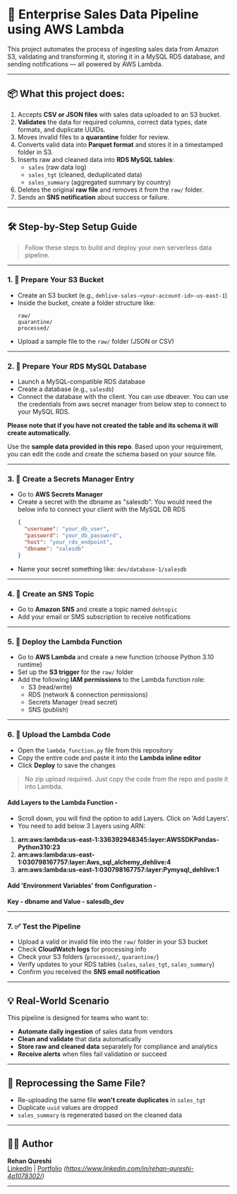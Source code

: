 # 🚀 Enterprise Sales Data Pipeline using AWS Lambda

This project automates the process of ingesting sales data from Amazon S3, validating and transforming it, storing it in a MySQL RDS database, and sending notifications — all powered by AWS Lambda.

---

## 📦 What this project does:

1. Accepts **CSV or JSON files** with sales data uploaded to an S3 bucket.
2. **Validates** the data for required columns, correct data types, date formats, and duplicate UUIDs.
3. Moves invalid files to a **quarantine** folder for review.
4. Converts valid data into **Parquet format** and stores it in a timestamped folder in S3.
5. Inserts raw and cleaned data into **RDS MySQL tables**:
   - `sales` (raw data log)
   - `sales_tgt` (cleaned, deduplicated data)
   - `sales_summary` (aggregated summary by country)
6. Deletes the original **raw file** and removes it from the `raw/` folder.
7. Sends an **SNS notification** about success or failure.

---

## 🛠️ Step-by-Step Setup Guide

> Follow these steps to build and deploy your own serverless data pipeline.

---

### 1. 📁 Prepare Your S3 Bucket

- Create an S3 bucket (e.g., `dehlive-sales-<your-account-id>-us-east-1`)
- Inside the bucket, create a folder structure like:
  ```
  raw/
  quarantine/
  processed/
  ```
- Upload a sample file to the `raw/` folder (JSON or CSV)

---

### 2. 🥺 Prepare Your RDS MySQL Database

- Launch a MySQL-compatible RDS database
- Create a database (e.g., `salesdb`)
- Connect the database with the client. You can use dbeaver. You can use the credentials from aws secret manager from below step to connect to your MySQL RDS.

**Please note that if you have not created the table and its schema it will create automatically.**

Use the **sample data provided in this repo**. Based upon your requirement, you can edit the code and create the schema based on your source file.

---

### 3. 🔐 Create a Secrets Manager Entry

- Go to **AWS Secrets Manager**
- Create a secret with the dbname as "salesdb". You would need the below info to connect your client with the MySQL DB RDS
  ```json
  {
    "username": "your_db_user",
    "password": "your_db_password",
    "host": "your_rds_endpoint",
    "dbname": "salesdb"
  }
  ```
- Name your secret something like: `dev/database-1/salesdb`

---

### 4. 📨 Create an SNS Topic

- Go to **Amazon SNS** and create a topic named `dehtopic`
- Add your email or SMS subscription to receive notifications

---

### 5. 🤖 Deploy the Lambda Function

- Go to **AWS Lambda** and create a new function (choose Python 3.10 runtime)
- Set up the **S3 trigger** for the `raw/` folder
- Add the following **IAM permissions** to the Lambda function role:
  - S3 (read/write)
  - RDS (network & connection permissions)
  - Secrets Manager (read secret)
  - SNS (publish)

---

### 6. 💪 Upload the Lambda Code

- Open the `lambda_function.py` file from this repository
- Copy the entire code and paste it into the **Lambda inline editor**
- Click **Deploy** to save the changes

> No zip upload required. Just copy the code from the repo and paste it into Lambda.

#### Add Layers to the Lambda Function -
- Scroll down, you will find the option to add Layers. Click on 'Add Layers'.
- You need to add below 3 Layers using ARN:
  
 1. **arn:aws:lambda:us-east-1:336392948345:layer:AWSSDKPandas-Python310:23**
 2. **arn:aws:lambda:us-east-1:030798167757:layer:Aws_sql_alchemy_dehlive:4**
 3. **arn:aws:lambda:us-east-1:030798167757:layer:Pymysql_dehlive:1**

#### Add 'Environment Variables' from Configuration -
**Key - dbname and Value - salesdb_dev**

---

### 7. ✅ Test the Pipeline

- Upload a valid or invalid file into the `raw/` folder in your S3 bucket
- Check **CloudWatch logs** for processing info
- Check your S3 folders (`processed/`, `quarantine/`)
- Verify updates to your RDS tables (`sales`, `sales_tgt`, `sales_summary`)
- Confirm you received the **SNS email notification**

---

## 💡 Real-World Scenario

This pipeline is designed for teams who want to:

- **Automate daily ingestion** of sales data from vendors
- **Clean and validate** that data automatically
- **Store raw and cleaned data** separately for compliance and analytics
- **Receive alerts** when files fail validation or succeed

---

## 🔄 Reprocessing the Same File?

- Re-uploading the same file **won't create duplicates** in `sales_tgt`
- Duplicate `uuid` values are dropped
- `sales_summary` is regenerated based on the cleaned data

---

## 👨‍💻 Author

**Rehan Qureshi**  
[LinkedIn](#) | [Portfolio](#) *(https://www.linkedin.com/in/rehan-qureshi-4a1078302/)*

---

